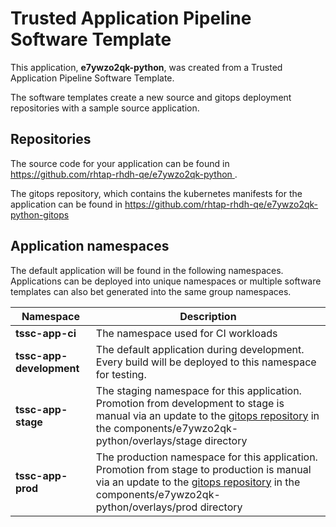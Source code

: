 # Trusted Application Pipeline Software Template

This application, **e7ywzo2qk-python**, was created from a Trusted Application Pipeline Software Template.

The software templates create a new source and gitops deployment repositories with a sample source application. 

## Repositories

The source code for your application can be found in [https://github.com/rhtap-rhdh-qe/e7ywzo2qk-python ](https://github.com/rhtap-rhdh-qe/e7ywzo2qk-python ).
 
The gitops repository, which contains the kubernetes manifests for the application can be found in 
[https://github.com/rhtap-rhdh-qe/e7ywzo2qk-python-gitops ](https://github.com/rhtap-rhdh-qe/e7ywzo2qk-python-gitops ) 

## Application namespaces 

The default application will be found in the following namespaces. Applications can be deployed into unique namespaces or multiple software templates can also bet generated into the same group namespaces.  

|  Namespace   |  Description   |  
| -------- | -------- |
| **tssc-app-ci** | The namespace used for CI workloads |
| **tssc-app-development** | The default application during development. Every build will be deployed to this namespace for testing. |
| **tssc-app-stage** | The staging namespace for this application. Promotion from development to stage is manual via an update to the [gitops repository](https://github.com/rhtap-rhdh-qe/e7ywzo2qk-python-gitops ) in the components/e7ywzo2qk-python/overlays/stage directory |
| **tssc-app-prod** | The production namespace for this application. Promotion from stage to production is manual via an update to the [gitops repository](https://github.com/rhtap-rhdh-qe/e7ywzo2qk-python-gitops ) in the components/e7ywzo2qk-python/overlays/prod directory |
